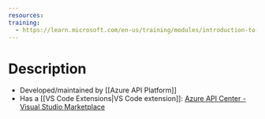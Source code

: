 ```yaml
---
resources: 
training:
  - https://learn.microsoft.com/en-us/training/modules/introduction-to-azure-api-center/
---
```

# Description
- Developed/maintained by [[Azure API Platform]]
- Has a [[VS Code Extensions|VS Code extension]]: [Azure API Center - Visual Studio Marketplace](https://marketplace.visualstudio.com/items?itemName=apidev.azure-api-center)